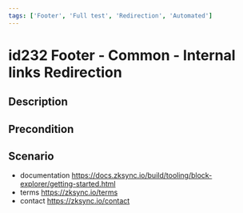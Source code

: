 ```yaml
---
tags: ['Footer', 'Full test', 'Redirection', 'Automated']
---
```


# id232 Footer - Common - Internal links Redirection

## Description


## Precondition


## Scenario
- documentation https://docs.zksync.io/build/tooling/block-explorer/getting-started.html
- terms https://zksync.io/terms
- contact https://zksync.io/contact
